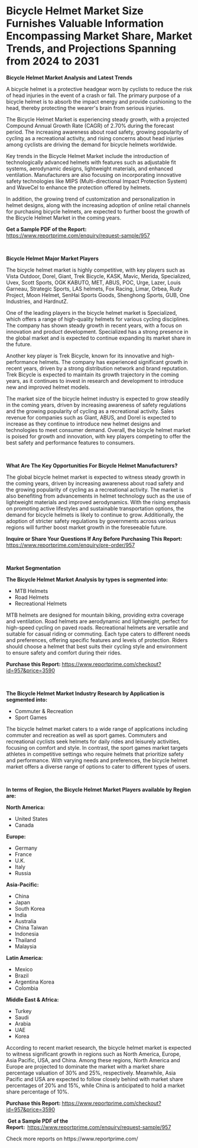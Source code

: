 <p><h1>Bicycle Helmet Market Size Furnishes Valuable Information Encompassing Market Share, Market Trends, and Projections Spanning from 2024 to 2031</h1></p><p><strong>Bicycle Helmet Market Analysis and Latest Trends</strong></p>
<p><p>A bicycle helmet is a protective headgear worn by cyclists to reduce the risk of head injuries in the event of a crash or fall. The primary purpose of a bicycle helmet is to absorb the impact energy and provide cushioning to the head, thereby protecting the wearer's brain from serious injuries.</p><p>The Bicycle Helmet Market is experiencing steady growth, with a projected Compound Annual Growth Rate (CAGR) of 2.70% during the forecast period. The increasing awareness about road safety, growing popularity of cycling as a recreational activity, and rising concerns about head injuries among cyclists are driving the demand for bicycle helmets worldwide.</p><p>Key trends in the Bicycle Helmet Market include the introduction of technologically advanced helmets with features such as adjustable fit systems, aerodynamic designs, lightweight materials, and enhanced ventilation. Manufacturers are also focusing on incorporating innovative safety technologies like MIPS (Multi-directional Impact Protection System) and WaveCel to enhance the protection offered by helmets.</p><p>In addition, the growing trend of customization and personalization in helmet designs, along with the increasing adoption of online retail channels for purchasing bicycle helmets, are expected to further boost the growth of the Bicycle Helmet Market in the coming years.</p></p>
<p><strong>Get a Sample PDF of the Report:&nbsp;</strong> <a href="https://www.reportprime.com/enquiry/request-sample/957">https://www.reportprime.com/enquiry/request-sample/957</a></p>
<p>&nbsp;</p>
<p><strong>Bicycle Helmet Major Market Players</strong></p>
<p><p>The bicycle helmet market is highly competitive, with key players such as Vista Outdoor, Dorel, Giant, Trek Bicycle, KASK, Mavic, Merida, Specialized, Uvex, Scott Sports, OGK KABUTO, MET, ABUS, POC, Urge, Lazer, Louis Garneau, Strategic Sports, LAS helmets, Fox Racing, Limar, Orbea, Rudy Project, Moon Helmet, SenHai Sports Goods, Shenghong Sports, GUB, One Industries, and HardnutZ.</p><p>One of the leading players in the bicycle helmet market is Specialized, which offers a range of high-quality helmets for various cycling disciplines. The company has shown steady growth in recent years, with a focus on innovation and product development. Specialized has a strong presence in the global market and is expected to continue expanding its market share in the future.</p><p>Another key player is Trek Bicycle, known for its innovative and high-performance helmets. The company has experienced significant growth in recent years, driven by a strong distribution network and brand reputation. Trek Bicycle is expected to maintain its growth trajectory in the coming years, as it continues to invest in research and development to introduce new and improved helmet models.</p><p>The market size of the bicycle helmet industry is expected to grow steadily in the coming years, driven by increasing awareness of safety regulations and the growing popularity of cycling as a recreational activity. Sales revenue for companies such as Giant, ABUS, and Dorel is expected to increase as they continue to introduce new helmet designs and technologies to meet consumer demand. Overall, the bicycle helmet market is poised for growth and innovation, with key players competing to offer the best safety and performance features to consumers.</p></p>
<p>&nbsp;</p>
<p><strong>What Are The Key Opportunities For Bicycle Helmet Manufacturers?</strong></p>
<p><p>The global bicycle helmet market is expected to witness steady growth in the coming years, driven by increasing awareness about road safety and the growing popularity of cycling as a recreational activity. The market is also benefiting from advancements in helmet technology such as the use of lightweight materials and improved aerodynamics. With the rising emphasis on promoting active lifestyles and sustainable transportation options, the demand for bicycle helmets is likely to continue to grow. Additionally, the adoption of stricter safety regulations by governments across various regions will further boost market growth in the foreseeable future.</p></p>
<p><strong>Inquire or Share Your Questions If Any Before Purchasing This Report:</strong> <a href="https://www.reportprime.com/enquiry/pre-order/957">https://www.reportprime.com/enquiry/pre-order/957</a></p>
<p>&nbsp;</p>
<p><strong>Market Segmentation</strong></p>
<p><strong>The Bicycle Helmet Market Analysis by types is segmented into:</strong></p>
<p><ul><li>MTB Helmets</li><li>Road Helmets</li><li>Recreational Helmets</li></ul></p>
<p><p>MTB helmets are designed for mountain biking, providing extra coverage and ventilation. Road helmets are aerodynamic and lightweight, perfect for high-speed cycling on paved roads. Recreational helmets are versatile and suitable for casual riding or commuting. Each type caters to different needs and preferences, offering specific features and levels of protection. Riders should choose a helmet that best suits their cycling style and environment to ensure safety and comfort during their rides.</p></p>
<p><strong>Purchase this Report:&nbsp;</strong><a href="https://www.reportprime.com/checkout?id=957&price=3590">https://www.reportprime.com/checkout?id=957&price=3590</a></p>
<p>&nbsp;</p>
<p><strong>The Bicycle Helmet Market Industry Research by Application is segmented into:</strong></p>
<p><ul><li>Commuter & Recreation</li><li>Sport Games</li></ul></p>
<p><p>The bicycle helmet market caters to a wide range of applications including commuter and recreation as well as sport games. Commuters and recreational cyclists seek helmets for daily rides and leisurely activities, focusing on comfort and style. In contrast, the sport games market targets athletes in competitive settings who require helmets that prioritize safety and performance. With varying needs and preferences, the bicycle helmet market offers a diverse range of options to cater to different types of users.</p></p>
<p>&nbsp;</p>
<p><strong>In terms of Region, the Bicycle Helmet Market Players available by Region are:</strong></p>
<p>
    <p> <strong> North America: </strong>
        <ul>
            <li>United States</li>
            <li>Canada</li>
        </ul>
        </p> 
    <p> <strong> Europe: </strong>
        <ul>
            <li>Germany</li>
            <li>France</li>
            <li>U.K.</li>
            <li>Italy</li>
            <li>Russia</li>
        </ul>
        </p> 
    <p> <strong> Asia-Pacific: </strong>
        <ul>
            <li>China</li>
            <li>Japan</li>
            <li>South Korea</li>
            <li>India</li>
            <li>Australia</li>
            <li>China Taiwan</li>
            <li>Indonesia</li>
            <li>Thailand</li>
            <li>Malaysia</li>
        </ul>
        </p> 
    <p> <strong> Latin America: </strong>
        <ul>
            <li>Mexico</li>
            <li>Brazil</li>
            <li>Argentina Korea</li>
            <li>Colombia</li>
        </ul>
        </p> 
    <p> <strong> Middle East & Africa: </strong>
        <ul>
            <li>Turkey</li>
            <li>Saudi</li>
            <li>Arabia</li>
            <li>UAE</li>
            <li>Korea</li>
        </ul>
    </p>
    </p>
<p><p>According to recent market research, the bicycle helmet market is expected to witness significant growth in regions such as North America, Europe, Asia Pacific, USA, and China. Among these regions, North America and Europe are projected to dominate the market with a market share percentage valuation of 30% and 25%, respectively. Meanwhile, Asia Pacific and USA are expected to follow closely behind with market share percentages of 20% and 15%, while China is anticipated to hold a market share percentage of 10%.</p></p>
<p><strong>Purchase this Report: </strong><a href="https://www.reportprime.com/checkout?id=957&price=3590">https://www.reportprime.com/checkout?id=957&price=3590</a></p>
<p>&nbsp;<strong>Get a Sample PDF of the Report:&nbsp;&nbsp;</strong><a href="https://www.reportprime.com/enquiry/request-sample/957">https://www.reportprime.com/enquiry/request-sample/957</a></p>
<p><strong></strong></p>
<p>Check more reports on https://www.reportprime.com/</p>